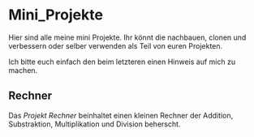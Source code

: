 # Mini_Projekte
Hier sind alle meine mini Projekte. Ihr könnt die nachbauen, clonen und verbessern oder selber verwenden als 
Teil von euren Projekten. 

Ich bitte euch einfach den beim letzteren einen Hinweis auf mich zu machen. 


## Rechner
Das *Projekt Rechner* beinhaltet einen kleinen Rechner der Addition, Substraktion, Multiplikation und Division beherscht.  
